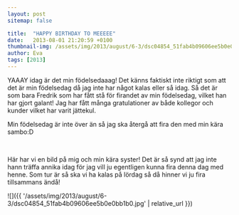 ```yaml
---
layout: post
sitemap: false

title:  "HAPPY BIRTHDAY TO MEEEEE"
date:   2013-08-01 21:20:59 +0100
thumbnail-img: /assets/img/2013/august/6-3/dsc04854_51fab4b09606ee5b0e0bb1b0.jpg
author: Eva
tags: [2013]
---
```


YAAAY idag är det min födelsedaaag! Det känns faktiskt inte riktigt som att det är min födelsedag då jag inte har något kalas eller så idag. Så det är som bara Fredrik som har fått stå för firandet av min födelsedag, vilket han har gjort galant! Jag har fått många gratulationer av både kollegor och kunder vilket har varit jättekul. 




Min födelsedag är inte över än så jag ska återgå att fira den med min kära sambo:D




 




Här har vi en bild på mig och min kära syster! Det är så synd att jag inte hann träffa annika idag för jag vill ju egentligen kunna fira denna dag med henne. Som tur är så ska vi ha kalas på lördag så då hinner vi ju fira tillsammans ändå!

![]({{ '/assets/img/2013/august/6-3/dsc04854_51fab4b09606ee5b0e0bb1b0.jpg'  | relative_url }})

